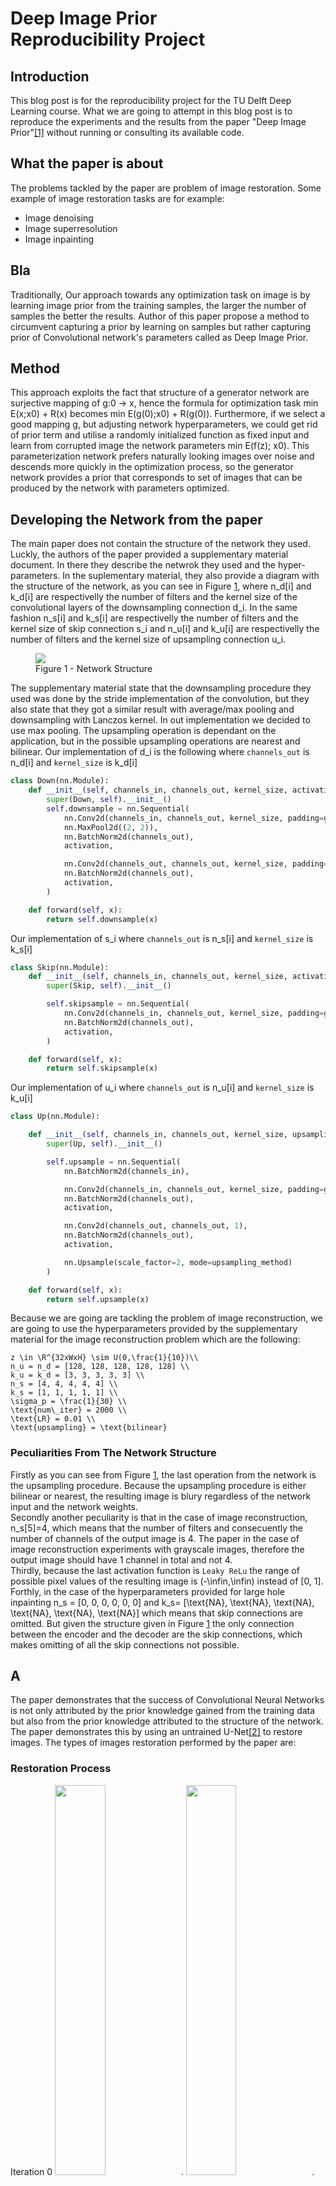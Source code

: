 # Deep Image Prior <br> Reproducibility Project

## Introduction
This blog post is for the reproducibility project for the TU Delft Deep Learning course. What we are going to attempt in this blog post is to reproduce the experiments and the results from the paper  "Deep Image Prior"[[1]](#citation-1) without running or consulting its available code.

## What the paper is about
The problems tackled by the paper are problem of image restoration. Some example of image restoration tasks are for example:
* Image denoising
* Image superresolution
* Image inpainting

## Bla
Traditionally, Our approach towards any optimization task on image is by learning image prior from the training samples, the larger the number of samples the better the results. Author of this paper propose a method to circumvent capturing a prior by learning on samples but rather capturing prior of Convolutional network's parameters called as Deep Image Prior. 


## Method
This approach exploits the fact that structure of a generator network are surjective mapping of <InlineMath>g:0 -> x</InlineMath>, hence the formula for optimization task <InlineMath>min E(x;x0) + R(x)</InlineMath> becomes <InlineMath>min E(g(0);x0) + R(g(0))</InlineMath>. Furthermore, if we select a good mapping g, but adjusting network hyperparameters, we could get rid of prior term and utilise a randomly initialized function as fixed input and learn from corrupted image the network parameters <InlineMath>min E(f(z); x0)</InlineMath>. This parameterization network prefers naturally looking images over noise and descends more quickly in the optimization process, so the generator network provides a prior that corresponds to set of images that can be produced by the network with parameters optimized.


## Developing the Network from the paper
The main paper does not contain the structure of the network they used. Luckly, the authors of the paper provided a supplementary material document. In there they describe the netwrok they used and the hyper-parameters. In the suplementary material, they also provide a diagram with the structure of the network, as you can see in Figure [1](#figure-1), where <InlineMath>n_d[i]</InlineMath> and <InlineMath>k_d[i]</InlineMath> are respectivelly the number of filters and the kernel size of the convolutional layers of the downsampling connection <InlineMath>d_i</InlineMath>. In the same fashion <InlineMath>n_s[i]</InlineMath> and <InlineMath>k_s[i]</InlineMath> are respectivelly the number of filters and the kernel size of skip connection <InlineMath>s_i</InlineMath> and <InlineMath>n_u[i]</InlineMath> and <InlineMath>k_u[i]</InlineMath> are respectivelly the number of filters and the kernel size of upsampling connection <InlineMath>u_i</InlineMath>.

<figure id="figure-1">
  <img src="./images/network_structure.png">
  <figcaption>Figure 1 - Network Structure</figcaption>
</figure> 

The supplementary material state that the downsampling procedure they used was done by the stride implementation of the convolution, but they also state that they got a similar result with average/max pooling and downsampling with Lanczos kernel. In out implementation we decided to use max pooling. The upsampling operation is dependant on the application, but in the possible upsampling operations are nearest and bilinear. 
Our implementation of <InlineMath>d_i</InlineMath> is the following where `channels_out` is <InlineMath>n_d[i]</InlineMath> and `kernel_size` is <InlineMath>k_d[i]</InlineMath>

```python  
class Down(nn.Module):
    def __init__(self, channels_in, channels_out, kernel_size, activation=nn.LeakyReLU()):
        super(Down, self).__init__()
        self.downsample = nn.Sequential(
            nn.Conv2d(channels_in, channels_out, kernel_size, padding=get_padding_by_kernel(kernel_size)),
            nn.MaxPool2d((2, 2)),
            nn.BatchNorm2d(channels_out),
            activation,

            nn.Conv2d(channels_out, channels_out, kernel_size, padding=get_padding_by_kernel(kernel_size)),
            nn.BatchNorm2d(channels_out),
            activation,
        )

    def forward(self, x):
        return self.downsample(x)
```
Our implementation of <InlineMath>s_i</InlineMath> where `channels_out` is <InlineMath>n_s[i]</InlineMath> and `kernel_size` is <InlineMath>k_s[i]</InlineMath>
```python
class Skip(nn.Module):
    def __init__(self, channels_in, channels_out, kernel_size, activation=nn.LeakyReLU()):
        super(Skip, self).__init__()

        self.skipsample = nn.Sequential(
            nn.Conv2d(channels_in, channels_out, kernel_size, padding=get_padding_by_kernel(kernel_size)),
            nn.BatchNorm2d(channels_out),
            activation,
        )

    def forward(self, x):
        return self.skipsample(x)
```
Our implementation of <InlineMath>u_i</InlineMath> where `channels_out` is <InlineMath>n_u[i]</InlineMath> and `kernel_size` is <InlineMath>k_u[i]</InlineMath>
```python
class Up(nn.Module):

    def __init__(self, channels_in, channels_out, kernel_size, upsampling_method, activation=nn.LeakyReLU()):
        super(Up, self).__init__()

        self.upsample = nn.Sequential(
            nn.BatchNorm2d(channels_in),

            nn.Conv2d(channels_in, channels_out, kernel_size, padding=get_padding_by_kernel(kernel_size)),
            nn.BatchNorm2d(channels_out),
            activation,

            nn.Conv2d(channels_out, channels_out, 1),
            nn.BatchNorm2d(channels_out),
            activation,

            nn.Upsample(scale_factor=2, mode=upsampling_method)
        )

    def forward(self, x):
        return self.upsample(x)
```
Because we are going are tackling the problem of image reconstruction, we are going to use the hyperparameters provided by the supplementary material for the image reconstruction problem which are the following:

```katex {evaluate: true}
z \in \R^{32xWxH} \sim U(0,\frac{1}{10})\\
n_u = n_d = [128, 128, 128, 128, 128] \\
k_u = k_d = [3, 3, 3, 3, 3] \\
n_s = [4, 4, 4, 4, 4] \\
k_s = [1, 1, 1, 1, 1] \\
\sigma_p = \frac{1}{30} \\
\text{num\_iter} = 2000 \\ 
\text{LR} = 0.01 \\ 
\text{upsampling} = \text{bilinear}
``` 

### Peculiarities From The Network Structure
Firstly as you can see from Figure [1](#figure-1), the last operation from the network is the upsampling procedure. Because the upsampling procedure is either bilinear or nearest, the resulting image is blury regardless of the network input and the network weights.  
Secondly another peculiarity is that in the case of image reconstruction, <InlineMath>n_s[5]=4</InlineMath>, which means that the number of filters and consecuently the number of channels of the output image is <InlineMath>4</InlineMath>. The paper in the case of image reconstruction experiments with grayscale images, therefore the output image should have <InlineMath>1</InlineMath> channel in total and not <InlineMath>4</InlineMath>.  
Thirdly, because the last activation function is `Leaky ReLu` the range of possible  pixel values of the resulting image is <InlineMath>(-\infin,\infin)</InlineMath> instead of <InlineMath>[0, 1]</InlineMath>.  
Forthly, in the case of the hyperparameters provided for large hole inpainting <InlineMath>n_s = [0, 0, 0, 0, 0, 0] </InlineMath> and <InlineMath> k_s=
[\text{NA}, \text{NA}, \text{NA}, \text{NA}, \text{NA}, \text{NA}]</InlineMath> which means that skip connections are omitted. But given the structure given in Figure [1](#figure-1) the only connection between the encoder and the decoder are the skip connections, which makes omitting of all the skip connections not possible.
## A
The paper demonstrates that the success of Convolutional Neural Networks is not only attributed by the prior knowledge gained from the training data but also from the prior knowledge attributed to the structure of the network. The paper demonstrates this by using an untrained U-Net[[2]](#citation-2) to restore images.
The types of images restoration performed by the paper are:


### Restoration Process
Iteration 0
<img src="./deeplearning/peppers/0.png" width="40%">.
<img src="./deeplearning/man/0.png" width="40%">.

250 Iteration 
<img src="./deeplearning/peppers/250.png" width="40%">.
<img src="./deeplearning/man/250.png" width="40%">.

1000 Iteration 
<img src="./deeplearning/peppers/1000.png" width="40%">.
<img src="./deeplearning/man/1000.png" width="40%">.

2000 Iteration 
<img src="./deeplearning/peppers/2000.png" width="40%">.
<img src="./deeplearning/man/2000.png" width="40%">.

5000 Iteration 
<img src="./deeplearning/peppers/5000.png" width="40%">.
<img src="./deeplearning/man/5000.png" width="40%">.

Iteration 11000
<img src="./deeplearning/peppers/11000.png" width="40%">.
<img src="./deeplearning/man/11000.png" width="40%">.


* Image denoising
* Image inpainting
* Image super-resolution

## Experiment to reproduce

|                  | Barbara   | Boat      | House     | Lena      | Peppers   | C.man    | Couple    | Finger    | Hill      | Man       | Montage   |
| ---------------- | --------- | --------- | --------- | --------- | --------- | -------- | --------- | --------- | --------- | --------- | --------- |
| Papyan et al.    | 28.14     | 31.44     | 34.58     | 35.04     | 31.11     | 27.90    | 31.18     | 31.34     | 32.35     | 31.92     | 28.05     |
| Deep Image Prior | **32.22** | **33.06** | **39.16** | **36.16** | **33.05** | **29.8** | **32.52** | **32.84** | **32.77** | **32.20** | **34.54** |



```
Test code
```

<InlineMath>c = \pm\sqrt{a^2 + b^2}</InlineMath>

test math blocks
```katex {evaluate: true}
c = \pm \sqrt{a^2 + b^2}
```

<button>1Test html</button>

Citation to Unet [[2]](#citation-2)

![](./images/unet.png)

{selector}
{comparison}
{plot}

### References

<div id="citation-1"><strong>[1]</strong>: Ulyanov D, Vedaldi A, Lempitsky V. Deep image prior. InProceedings of  the IEEE Conference on Computer Vision and Pattern Recognition 2018 (pp. 9446-9454).</div>

<div id="citation-2"><strong>[2]</strong>: Li X, Chen H, Qi X, Dou Q, Fu CW, Heng PA. H-DenseUNet: hybrid densely connected UNet for liver and tumor segmentation from CT volumes. IEEE transactions on medical imaging. 2018 Jun 11;37(12):2663-74.</div>

<div id="citation-3"><strong>[3]</strong>: Papyan V, Romano Y, Sulam J, Elad M. Convolutional dictionary learning via local processing. InProceedings of the IEEE International Conference on Computer Vision 2017 (pp. 5296-5304).</div>
